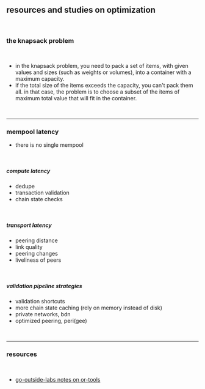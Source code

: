 ## resources and studies on optimization

<br>


### the knapsack problem

<br>

* in the knapsack problem, you need to pack a set of items, with given values and sizes (such as weights or volumes), into a container with a maximum capacity.
* if the total size of the items exceeds the capacity, you can't pack them all. 
in that case, the problem is to choose a subset of the items of maximum total value that will fit in the container.



<br>

---

### mempool latency

* there is no single mempool

<br>

##### compute latency

* dedupe
* transaction validation
* chain state checks


<br>

##### transport latency

* peering distance
* link quality
* peering changes
* liveliness of peers

<br>


##### validation pipeline strategies

* validation shortcuts
* more chain state caching (rely on memory instead of disk)
* private networks, bdn
* optimized peering, peri(gee)


<br>

---

### resources

<br>

* [go-outside-labs notes on or-tools](https://github.com/go-outside-labs/blockchain-data-engineering/blob/main/technologies/or_tools.md)
